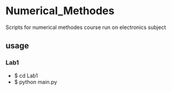 # Numerical_Methodes
Scripts for numerical methodes course run on electronics subject

## usage
### Lab1
- $ cd Lab1
- $ python main.py
